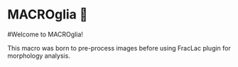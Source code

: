 # MACROglia 🧠
#Welcome to MACROglia!

This macro was born to pre-process images before using FracLac plugin for morphology analysis.
